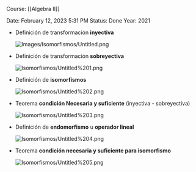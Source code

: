 Course: [[Algebra II]]

Date: February 12, 2023 5:31 PM
Status: Done
Year: 2021

- Definición de transformación **inyectiva**
    
    ![Images/Isomorfismos/Untitled.png](Images/Isomorfismos/Untitled.png)
    
- Definición de transformación **sobreyectiva**
    
    ![Isomorfismos/Untitled%201.png](Images/Isomorfismos/Untitled%201.png)
    
- Definición de **isomorfismos**
    
    ![Isomorfismos/Untitled%202.png](Images/Isomorfismos/Untitled%202.png)
    
- Teorema **condición Necesaria y suficiente** (inyectiva - sobreyectiva)
    
    ![Isomorfismos/Untitled%203.png](Images/Isomorfismos/Untitled%203.png)
    
- Definición de **endomorfismo** u **operador lineal**
    
    ![Isomorfismos/Untitled%204.png](Images/Isomorfismos/Untitled%204.png)
    
- Teorema **condición necesaria y suficiente para isomorfismo**
    
    ![Isomorfismos/Untitled%205.png](Images/Isomorfismos/Untitled%205.png)